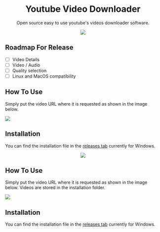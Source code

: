 <h1 align="center">Youtube Video Downloader</h1>
<p align="center">Open source easy to use youtube's videos downloader software.</p>

<p align="center"><img src="https://github.com/daraem/Youtube-Video-Downloader/blob/main/logo.png" align="center"></p>

## Roadmap For Release

- [ ] Video Details
- [ ] Video / Audio
- [ ] Quality selection
- [ ] Linux and MacOS compatibility

## How To Use
Simply put the video URL where it is requested as shown in the image below.

 <img src="https://github.com/daraem/Youtube-Video-Downloader/blob/main/DemoYVD.png">


## Installation
You can find the installation file in the [releases tab](https://github.com/daraem/Youtube-Video-Downloader/releases) currently for Windows.

<p align="center"><img src="https://github.com/daraem/Youtube-Video-Downloader/blob/main/logo.png" align="center"></p>

## How To Use
Simply put the video URL where it is requested as shown in the image below. Videos are stored in the installation folder.

 <img src="https://github.com/daraem/Youtube-Video-Downloader/blob/main/DemoYVD.png">


## Installation
You can find the installation file in the [releases tab](https://github.com/daraem/Youtube-Video-Downloader/releases) currently for Windows.
